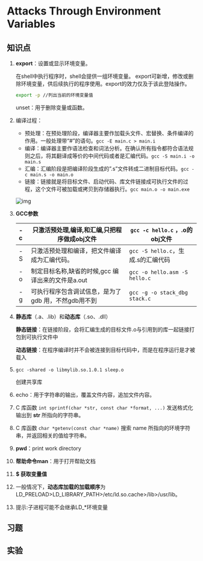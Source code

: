 # Attacks Through Environment Variables

## 知识点

1. **export**：设置或显示环境变量。

   在shell中执行程序时，shell会提供一组环境变量。 export可新增，修改或删除环境变量，供后续执行的程序使用。export的效力仅及于该此登陆操作。

   ```bash
   export -p //列出当前的环境变量值
   ```

   unset：用于删除变量或函数。

2. 编译过程：

   - 预处理：在预处理阶段，编译器主要作加载头文件、宏替换、条件编译的作用。一般处理带“#”的语句。`gcc -E main.c > main.i`
   - 编译：编译器主要作语法检查和词法分析。在确认所有指令都符合语法规则之后，将其翻译成等价的中间代码或者是汇编代码。`gcc -S main.i -o main.s`
   - 汇编：汇编阶段是把编译阶段生成的”.s”文件转成二进制目标代码。`gcc -c main.s -o main.o`
   - 链接：链接就是将目标文件、启动代码、库文件链接成可执行文件的过程，这个文件可被加载或拷贝到存储器执行。`gcc main.o -o main.exe`

   ![img](https://img-blog.csdnimg.cn/img_convert/74350a7799c12749ebd5d4489411786c.png)

   

3. **GCC参数**

   | -c   | 只激活预处理,编译,和汇编,只把程序做成obj文件        | `gcc -c hello.c` ，.o的obj文件     |
   | :--- | --------------------------------------------------- | ---------------------------------- |
   | -S   | 只激活预处理和编译，把文件编译成为汇编代码。        | `gcc -S hello.c`，生成.s的汇编代码 |
   | -o   | 制定目标名称,缺省的时候,gcc 编译出来的文件是a.out   | `gcc -o hello.asm -S hello.c`      |
   | -g   | 可执行程序包含调试信息，是为了gdb 用，不然gdb用不到 | `gcc -g -o stack_dbg stack.c`      |

4. **静态库**（.a、.lib）和**动态库**（.so、.dll）

   **静态链接**：在链接阶段，会将汇编生成的目标文件.o与引用到的库一起链接打包到可执行文件中

   **动态链接**：在程序编译时并不会被连接到目标代码中，而是在程序运行是才被载入

5. `gcc -shared -o libmylib.so.1.0.1 sleep.o`

   创建共享库

6. echo：用于字符串的输出，覆盖文件内容，追加文件内容。

7. C 库函数 `int sprintf(char *str, const char *format, ...)` 发送格式化输出到 **str** 所指向的字符串。

8. C 库函数 `char *getenv(const char *name)` 搜索 name 所指向的环境字符串，并返回相关的值给字符串。

9. **pwd**：print work directory

10. **帮助命令man**：用于打开帮助文档

11. **$ 获取变量值**

12. 一般情况下，**动态库加载的加载顺序**为LD_PRELOAD>LD_LIBRARY_PATH>/etc/ld.so.cache>/lib>/usr/lib。

13. 提示:子进程可能不会继承LD_*环境变量

## 习题 

## 实验